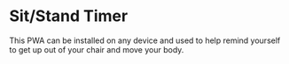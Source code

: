 # Sit/Stand Timer

This PWA can be installed on any device and used to help remind yourself to get up out of your chair and move your body.
